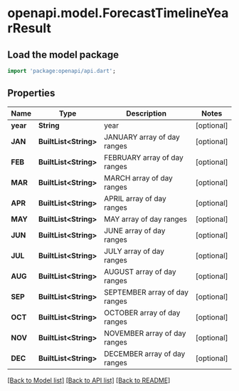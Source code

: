 # openapi.model.ForecastTimelineYearResult

## Load the model package
```dart
import 'package:openapi/api.dart';
```

## Properties
Name | Type | Description | Notes
------------ | ------------- | ------------- | -------------
**year** | **String** | year | [optional] 
**JAN** | **BuiltList&lt;String&gt;** | JANUARY array of day ranges | [optional] 
**FEB** | **BuiltList&lt;String&gt;** | FEBRUARY array of day ranges | [optional] 
**MAR** | **BuiltList&lt;String&gt;** | MARCH array of day ranges | [optional] 
**APR** | **BuiltList&lt;String&gt;** | APRIL array of day ranges | [optional] 
**MAY** | **BuiltList&lt;String&gt;** | MAY array of day ranges | [optional] 
**JUN** | **BuiltList&lt;String&gt;** | JUNE array of day ranges | [optional] 
**JUL** | **BuiltList&lt;String&gt;** | JULY array of day ranges | [optional] 
**AUG** | **BuiltList&lt;String&gt;** | AUGUST array of day ranges | [optional] 
**SEP** | **BuiltList&lt;String&gt;** | SEPTEMBER array of day ranges | [optional] 
**OCT** | **BuiltList&lt;String&gt;** | OCTOBER array of day ranges | [optional] 
**NOV** | **BuiltList&lt;String&gt;** | NOVEMBER array of day ranges | [optional] 
**DEC** | **BuiltList&lt;String&gt;** | DECEMBER array of day ranges | [optional] 

[[Back to Model list]](../README.md#documentation-for-models) [[Back to API list]](../README.md#documentation-for-api-endpoints) [[Back to README]](../README.md)


